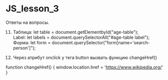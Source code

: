 # JS_lesson_3

Ответы на вопросы.




11) Таблица: let table = document.getElementbyId("age-table");<br>
Label: let labels = document.querySelectorAll("#age-table label");<br>
Форма: let form = document.querySelector("form[name='search-person']");

12) Через атрибут onclick у тега button  вызвать функцию changeHref() <br>

function changeHref() {
  window.location.href = 'https://www.wikipedia.org/'
}

